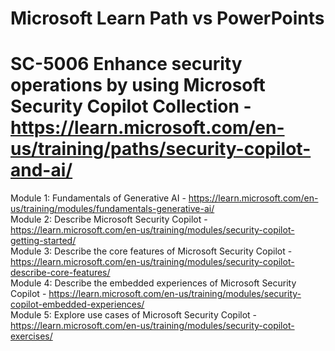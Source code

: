 # Microsoft Learn Path vs PowerPoints

# SC-5006 Enhance security operations by using Microsoft Security Copilot Collection - https://learn.microsoft.com/en-us/training/paths/security-copilot-and-ai/

Module 1:  Fundamentals of Generative AI - https://learn.microsoft.com/en-us/training/modules/fundamentals-generative-ai/ <br>
Module 2:  Describe Microsoft Security Copilot - https://learn.microsoft.com/en-us/training/modules/security-copilot-getting-started/ <br>
Module 3:  Describe the core features of Microsoft Security Copilot - https://learn.microsoft.com/en-us/training/modules/security-copilot-describe-core-features/ <br>
Module 4:  Describe the embedded experiences of Microsoft Security Copilot - https://learn.microsoft.com/en-us/training/modules/security-copilot-embedded-experiences/ <br>
Module 5:  Explore use cases of Microsoft Security Copilot - https://learn.microsoft.com/en-us/training/modules/security-copilot-exercises/ <br>